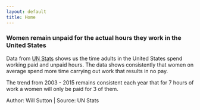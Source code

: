 ```yaml
---
layout: default
title: Home
---
```


<html lang="en">
    <head>
        <!--link rel="stylesheet" href="./styles.css"></link>
        <title>Women working unpaid hours</title-->
    </head>
    <body>
        <div id="introduction" style="max-width:800px;">
            <h3>Women remain unpaid for the actual hours they work in the United States</h3>
            <p>Data from <a href="https://unstats.un.org/unsd/gender/timeuse/index.html">UN Stats</a> shows us the time adults in the United States spend working paid and unpaid hours. The data shows consistently that women on average spend more time carrying out work that results in no pay.</p>
            <p>The trend from 2003 - 2015 remains consistent each year that for 7 hours of work a women will only be paid for 3 of them.</p>
        </div>
        <div id="wrapper"></div>
        <div id ="legend" style="text-align: center"></div>
		<div id ="source" style ="font-size:14px;">Author: Will Sutton | Source: UN Stats</div>
        <script src="./d3.v5.js"></script>
        <script src="./mom_2020w14_men.js"></script>
        <script src="./mom_2020w14_women.js"></script>
        <script src="./mom_2020w14_legend.js"></script>
    </body>
</html>
